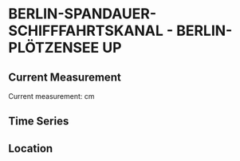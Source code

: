 # BERLIN-SPANDAUER-SCHIFFFAHRTSKANAL - BERLIN-PLÖTZENSEE UP

## Current Measurement

Current measurement: <Value topic="rivers/pegel-online/BSK/BERLIN-PLÖTZENSEE UP/measurementValue"/> cm

## Time Series

<TimeSeries topic="rivers/pegel-online/BSK/BERLIN-PLÖTZENSEE UP/measurementValue" period="week" />

## Location

<WorldMap>
  <Marker lat="52.54303554469815" lon="13.323858970566247" labelTopic="rivers/pegel-online/BSK/BERLIN-PLÖTZENSEE UP" />
</WorldMap>
